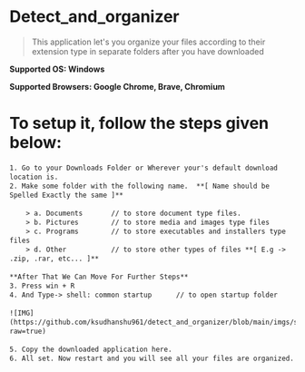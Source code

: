 # Detect_and_organizer
> This application let's you organize your files according to their extension type in separate folders after you have downloaded 

**Supported OS: Windows**

**Supported Browsers:   Google Chrome, Brave, Chromium**


# To setup it, follow the steps given below:
    
    1. Go to your Downloads Folder or Wherever your's default download location is.
    2. Make some folder with the following name.  **[ Name should be Spelled Exactly the same ]**
        
        > a. Documents       // to store document type files.
        > b. Pictures        // to store media and images type files
        > c. Programs        // to store executables and installers type files
        > d. Other           // to store other types of files **[ E.g -> .zip, .rar, etc... ]**
  
    **After That We Can Move For Further Steps**
    3. Press win + R
    4. And Type-> shell: common startup      // to open startup folder
  
    ![IMG](https://github.com/ksudhanshu961/detect_and_organizer/blob/main/imgs/ss.jpg?raw=true)
  
    5. Copy the downloaded application here.
    6. All set. Now restart and you will see all your files are organized.
